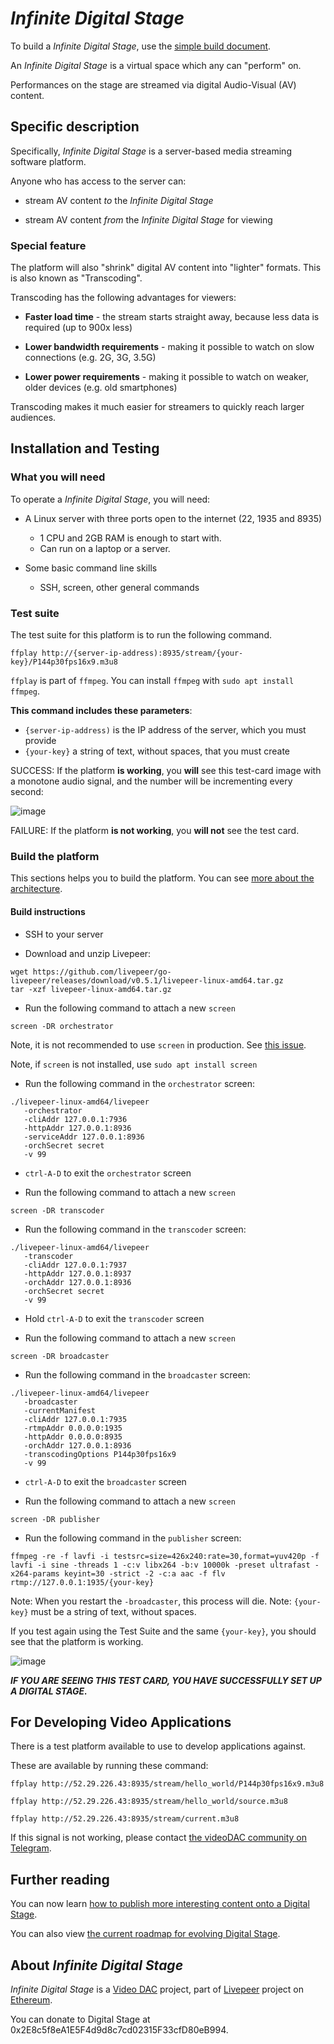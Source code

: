 
# _Infinite Digital Stage_

To build a _Infinite Digital Stage_, use the [simple build document](./BUIDL.md).

An _Infinite Digital Stage_ is a virtual space which any can "perform" on.

Performances on the stage are streamed via digital Audio-Visual (AV) content.

## Specific description

Specifically, _Infinite Digital Stage_ is a server-based media streaming software platform.

Anyone who has access to the server can:

- stream AV content _to_ the _Infinite Digital Stage_

- stream AV content _from_ the _Infinite Digital Stage_ for viewing

### Special feature

The platform will also "shrink" digital AV content into "lighter" formats. This is also known as "Transcoding".

Transcoding has the following advantages for viewers:

- __Faster load time__ - the stream starts straight away, because less data is required (up to 900x less)

- __Lower bandwidth requirements__ - making it possible to watch on slow connections (e.g. 2G, 3G, 3.5G)

- __Lower power requirements__ - making it possible to watch on weaker, older devices (e.g. old smartphones)

Transcoding makes it much easier for streamers to quickly reach larger audiences.

## Installation and Testing

### What you will need

To operate a _Infinite Digital Stage_, you will need:

- A Linux server with three ports open to the internet (22, 1935 and 8935)
  - 1 CPU and 2GB RAM is enough to start with.
  - Can run on a laptop or a server.

- Some basic command line skills
  - SSH, screen, other general commands

### Test suite

The test suite for this platform is to run the following command.

`ffplay http://{server-ip-address):8935/stream/{your-key}/P144p30fps16x9.m3u8`

`ffplay` is part of `ffmpeg`. You can install `ffmpeg` with `sudo apt install ffmpeg`.

__This command includes these parameters__:

- `{server-ip-address)` is the IP address of the server, which you must provide
- `{your-key}` a string of text, without spaces, that you must create

SUCCESS: If the platform __is working__, you __will__ see this test-card image with a monotone audio signal, and the number will be incrementing every second:

![image](https://user-images.githubusercontent.com/59374467/71633051-3a74fb80-2c12-11ea-82d7-d646022216fb.png)

FAILURE: If the platform __is not working__, you __will not__ see the test card.

### Build the platform

This sections helps you to build the platform. You can see [more about the architecture](./ARCHITECTURE.md).

#### Build instructions

- SSH to your server

- Download and unzip Livepeer:
 
 ```
 wget https://github.com/livepeer/go-livepeer/releases/download/v0.5.1/livepeer-linux-amd64.tar.gz
 tar -xzf livepeer-linux-amd64.tar.gz
 ```
 
- Run the following command to attach a new `screen`

```
screen -DR orchestrator
```

Note, it is not recommended to use `screen` in production. See [this issue](https://github.com/criticaltv/infinite-digital-stage/issues/7).

Note, if `screen` is not installed, use `sudo apt install screen`

- Run the following command in the `orchestrator` screen:

```
./livepeer-linux-amd64/livepeer
   -orchestrator 
   -cliAddr 127.0.0.1:7936  
   -httpAddr 127.0.0.1:8936 
   -serviceAddr 127.0.0.1:8936 
   -orchSecret secret 
   -v 99
```

- `ctrl-A-D` to exit the `orchestrator` screen

- Run the following command to attach a new `screen`

```
screen -DR transcoder
```

- Run the following command in the `transcoder` screen:

```
./livepeer-linux-amd64/livepeer
   -transcoder
   -cliAddr 127.0.0.1:7937
   -httpAddr 127.0.0.1:8937
   -orchAddr 127.0.0.1:8936
   -orchSecret secret
   -v 99
```

- Hold `ctrl-A-D` to exit the `transcoder` screen

- Run the following command to attach a new `screen`

```
screen -DR broadcaster
```

- Run the following command in the `broadcaster` screen:

```
./livepeer-linux-amd64/livepeer
   -broadcaster
   -currentManifest
   -cliAddr 127.0.0.1:7935 
   -rtmpAddr 0.0.0.0:1935 
   -httpAddr 0.0.0.0:8935 
   -orchAddr 127.0.0.1:8936 
   -transcodingOptions P144p30fps16x9 
   -v 99
```

- `ctrl-A-D` to exit the `broadcaster` screen

- Run the following command to attach a new `screen`

```
screen -DR publisher
```

- Run the following command in the `publisher` screen:

```
ffmpeg -re -f lavfi -i testsrc=size=426x240:rate=30,format=yuv420p -f lavfi -i sine -threads 1 -c:v libx264 -b:v 10000k -preset ultrafast -x264-params keyint=30 -strict -2 -c:a aac -f flv rtmp://127.0.0.1:1935/{your-key}
```

Note: When you restart the `-broadcaster`, this process will die.
Note: `{your-key}` must be a string of text, without spaces.

If you test again using the Test Suite and the same `{your-key}`, you should see that the platform is working.

![image](https://user-images.githubusercontent.com/59374467/71633051-3a74fb80-2c12-11ea-82d7-d646022216fb.png)

***IF YOU ARE SEEING THIS TEST CARD, YOU HAVE SUCCESSFULLY SET UP A DIGITAL STAGE.***

## For Developing Video Applications

There is a test platform available to use to develop applications against.

These are available by running these command:

`ffplay http://52.29.226.43:8935/stream/hello_world/P144p30fps16x9.m3u8`

`ffplay http://52.29.226.43:8935/stream/hello_world/source.m3u8`

`ffplay http://52.29.226.43:8935/stream/current.m3u8`

If this signal is not working, please contact [the videoDAC community on Telegram](https://t.me/videoDAC).

## Further reading

You can now learn [how to publish more interesting content onto a Digital Stage](./PUBLISHER.md).

You can also view [the current roadmap for evolving Digital Stage](./ROADMAP.md).

## About _Infinite Digital Stage_

_Infinite Digital Stage_ is a [Video DAC](https://github.com/videodac) project, part of [Livepeer](https://github.com/livepeer) project on [Ethereum](https://github.com/ethereum).

You can donate to Digital Stage at 0x2E8c5f8eA1E5F4d9d8c7cd02315F33cfD80eB994.
